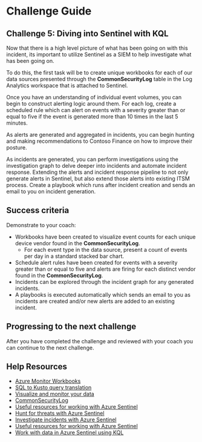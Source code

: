 # Challenge Guide

## Challenge 5: Diving into Sentinel with KQL

Now that there is a high level picture of what has been going on with this incident, its important to utilize Sentinel as a SIEM to help investigate what has been going on.

To do this, the first task will be to create unique workbooks for each of our data sources presented through the **CommonSecurityLog** table in the Log Analytics workspace that is attached to Sentinel. 

Once you have an understanding of individual event volumes, you can begin to construct alerting logic around them. For each log, create a scheduled rule which can alert on events with a severity greater than or equal to five if the event is generated more than 10 times in the last 5 minutes.

As alerts are generated and aggregated in incidents, you can begin hunting and making recommendations to Contoso Finance on how to improve their posture.

As incidents are generated, you can perform investigations using the investigation graph to delve deeper into incidents and automate incident response. Extending the alerts and incident response pipeline to not only generate alerts in Sentinel, but also extend those alerts into existing ITSM process.  Create a playbook which runs after incident creation and sends an email to you on incident generation.

## Success criteria

Demonstrate to your coach:

- Workbooks have been created to visualize event counts for each unique device vendor found in the **CommonSecurityLog**.
    - For each event type in the data source, present a count of events per day in a standard stacked bar chart.
- Schedule alert rules have been created for events with a severity greater than or equal to five and alerts are firing for each distinct vendor found in the **CommonSecurityLog**.
- Incidents can be explored through the incident graph for any generated incidents.
- A playbooks is executed automatically which sends an email to you as incidents are created and/or new alerts are added to an existing incident.

## Progressing to the next challenge

After you have completed the challenge and reviewed with your coach you can continue to the next challenge. 

## Help Resources

- <a href="https://docs.microsoft.com/azure/azure-monitor/platform/workbooks-overview" target="_blank">Azure Monitor Workbooks</a>
- <a href="https://docs.microsoft.com/azure/data-explorer/kusto/query/sqlcheatsheet" target="_blank">SQL to Kusto query translation</a>
- <a href="https://docs.microsoft.com/azure/sentinel/tutorial-monitor-your-data" target="_blank">Visualize and monitor your data</a>
- <a href="https://docs.microsoft.com/azure/azure-monitor/reference/tables/commonsecuritylog" target="_blank">CommonSecurityLog</a>
- <a href="https://docs.microsoft.com/azure/sentinel/resources" target="_blank">Useful resources for working with Azure Sentinel</a>
- <a href="https://docs.microsoft.com/azure/sentinel/hunting" target="_blank">Hunt for threats with Azure Sentinel</a>
- <a href="https://docs.microsoft.com/azure/sentinel/tutorial-investigate-cases" target="_blank">Investigate incidents with Azure Sentinel</a>
- <a href="https://docs.microsoft.com/azure/sentinel/resources" target="_blank">Useful resources for working with Azure Sentinel</a>
- <a href="https://docs.microsoft.com/en-us/learn/modules/work-with-data-kusto-query-language/" target="_blank">Work with data in Azure Sentinel using KQL</a>

